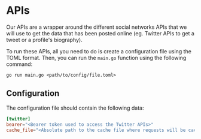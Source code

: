 # APIs
Our APIs are a wrapper around the different social networks APIs that we will use to get the data that has been posted online (eg. Twitter APIs to get a tweet or a profile's biography).

To run these APIs, all you need to do is create a configuration file using the TOML format. Then, you can run the `main.go` function using the following command:

```shell
go run main.go <path/to/config/file.toml>
```

## Configuration
The configuration file should contain the following data:

```toml
[twitter]
bearer="<Bearer token used to access the Twitter APIs>"
cache_file="<Absolute path to the cache file where requests will be cached>"
```
